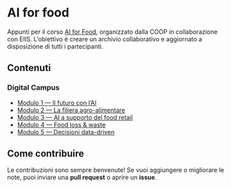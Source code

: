 # AI for food

Appunti per il corso [AI for Food](https://www.eiis-ai-for-food.it/), organizzato dalla COOP in collaborazione con EIIS. L’obiettivo è creare un archivio collaborativo e aggiornato a disposizione di tutti i partecipanti.

## Contenuti

### Digital Campus

- [Modulo 1 — Il futuro con l’AI](DigitalCampus/Modulo1.md)
- [Modulo 2 — La filiera agro-alimentare](DigitalCampus/Modulo2.md)
- [Modulo 3 — AI a supporto del food retail](DigitalCampus/Modulo3.md)
- [Modulo 4 — Food loss & waste](DigitalCampus/Modulo4.md)
- [Modulo 5 — Decisioni data-driven](DigitalCampus/Modulo5.md)

## Come contribuire

Le contribuzioni sono sempre benvenute! Se vuoi aggiungere o migliorare le note, puoi inviare una **pull request** o aprire un **issue**.
